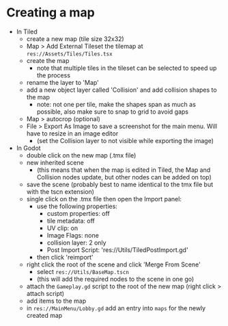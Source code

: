 # Creating a map #
- In Tiled
    - create a new map (tile size 32x32)
    - Map > Add External Tileset the tilemap at `res://Assets/Tiles/Tiles.tsx`
    - create the map
        - note that multiple tiles in the tileset can be selected to speed up the process
    - rename the layer to 'Map'
    - add a new object layer called 'Collision' and add collision shapes to the map
        - note: not one per tile, make the shapes span as much as possible, also make sure to snap to grid to avoid gaps
    - Map > autocrop (optional)
    - File > Export As Image to save a screenshot for the main menu. Will have to resize in an image editor
        - (set the Collision layer to not visible while exporting the image)
- In Godot
    - double click on the new map (.tmx file)
    - new inherited scene
        - (this means that when the map is edited in Tiled, the Map and Collision nodes update, but other nodes can be added on top)
    - save the scene (probably best to name identical to the tmx file but with the tscn extension)
    - single click on the .tmx file then open the Import panel:
        - use the following properties:
            - custom properties: off
            - tile metadata: off
            - UV clip: on
            - Image Flags: none
            - collision layer: 2 only
            - Post Import Script: 'res://Utils/TiledPostImport.gd'
        - then click 'reimport'
    - right click the root of the scene and click 'Merge From Scene'
        - select `res://Utils/BaseMap.tscn`
        - (this will add the required nodes to the scene in one go)
    - attach the `Gameplay.gd` script to the root of the new map (right click > attach script)
    - add items to the map
    - in `res://MainMenu/Lobby.gd` add an entry into `maps` for the newly created map
